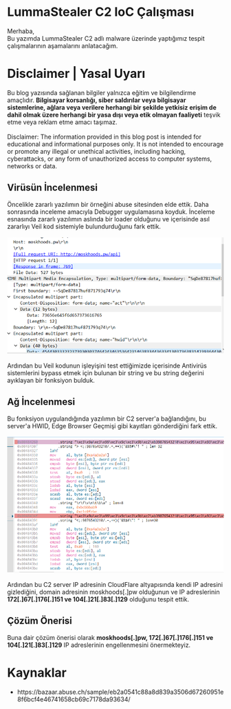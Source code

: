 # LummaStealer C2 IoC Çalışması
<p>
  Merhaba,<br>
  Bu yazımda LummaStealer C2 adlı malware üzerinde yaptığımız tespit çalışmalarının aşamalarını anlatacağım.
</p>

# Disclaimer | Yasal Uyarı
<p>
  Bu blog yazısında sağlanan bilgiler yalnızca eğitim ve bilgilendirme amaçlıdır. <b>Bilgisayar korsanlığı, siber saldırılar veya bilgisayar sistemlerine, ağlara veya verilere herhangi bir şekilde yetkisiz erişim de dahil olmak üzere herhangi bir yasa dışı veya etik olmayan faaliyeti</b> teşvik etme veya reklam etme amacı taşımaz.
<br><br>
  Disclaimer: The information provided in this blog post is intended for educational and informational purposes only. It is not intended to encourage or promote any illegal or unethical activities, including hacking, cyberattacks, or any form of unauthorized access to computer systems, networks or data.
</p>


## Virüsün İncelenmesi
<p>
  Öncelikle zararlı yazılımın bir örneğini abuse sitesinden elde ettik. Daha sonrasında inceleme amacıyla Debugger uygulamasına koyduk. İnceleme esnasında zararlı yazılımın aslında bir loader olduğunu ve içerisinde asıl zararlıyı Veil kod sistemiyle bulundurduğunu fark ettik.
  <br><br>
  <img src="c2_server.PNG" />
  <br><br>
  Ardından bu Veil kodunun işleyişini test ettiğimizde içerisinde Antivirüs sistemlerini bypass etmek için bulunan bir string ve bu string değerini ayıklayan bir fonksiyon bulduk.
</p>

## Ağ İncelenmesi
<p>
  Bu fonksiyon uygulandığında yazılımın bir C2 server'a bağlandığını, bu server'a HWID, Edge Browser Geçmişi gibi kayıtları gönderdiğini fark ettik.
  <br><br>
  <img src="veil.PNG" />
  <br><br>
  Ardından bu C2 server IP adresinin CloudFlare altyapısında kendi IP adresini gizlediğini, domain adresinin moskhoods[.]pw olduğunun ve IP adreslerinin <b>172[.]67[.]176[.]151 ve 104[.]21[.]83[.]129</b> olduğunu tespit ettik.
</p>

## Çözüm Önerisi
<p>
  Buna dair çözüm önerisi olarak <b>moskhoods[.]pw, 172[.]67[.]176[.]151 ve 104[.]21[.]83[.]129</b> IP adreslerinin engellenmesini önermekteyiz.
</p>

# Kaynaklar
<ul>
    <li>https://bazaar.abuse.ch/sample/eb2a0541c88a8d839a3506d67260951e8f6bcf4e46741658cb69c7178da93634/</li>
</ul>